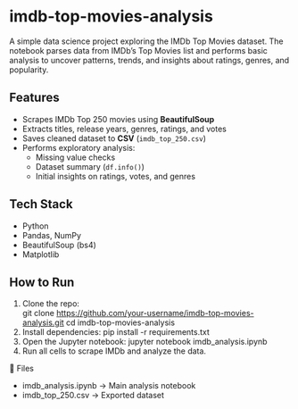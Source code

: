 # imdb-top-movies-analysis
A simple data science project exploring the IMDb Top Movies dataset. The notebook parses data from IMDb’s Top Movies list and performs basic analysis to uncover patterns, trends, and insights about ratings, genres, and popularity.

## Features
- Scrapes IMDb Top 250 movies using **BeautifulSoup**
- Extracts titles, release years, genres, ratings, and votes
- Saves cleaned dataset to **CSV** (`imdb_top_250.csv`)
- Performs exploratory analysis:
  - Missing value checks
  - Dataset summary (`df.info()`)
  - Initial insights on ratings, votes, and genres

## Tech Stack
- Python  
- Pandas, NumPy  
- BeautifulSoup (bs4)  
- Matplotlib  

## How to Run
1. Clone the repo:  
   git clone https://github.com/your-username/imdb-top-movies-analysis.git
   cd imdb-top-movies-analysis
2. Install dependencies:
   pip install -r requirements.txt
3. Open the Jupyter notebook:
   jupyter notebook imdb_analysis.ipynb
4. Run all cells to scrape IMDb and analyze the data.

📂 Files

- imdb_analysis.ipynb → Main analysis notebook
- imdb_top_250.csv → Exported dataset
